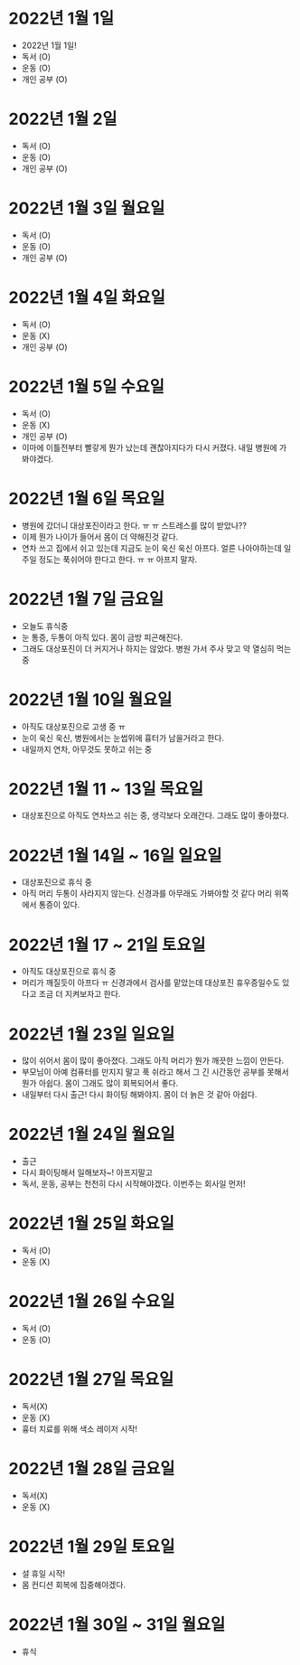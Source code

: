 
# 2022년 1월 1일 

- 2022년 1월 1일!
- 독서 (O)
- 운동 (O)
- 개인 공부 (O)

# 2022년 1월 2일

- 독서 (O)
- 운동 (O)
- 개인 공부 (O)

# 2022년 1월 3일 월요일 

- 독서 (O)
- 운동 (O)
- 개인 공부 (O)

# 2022년 1월 4일 화요일

- 독서 (O)
- 운동 (X)
- 개인 공부 (O)

# 2022년 1월 5일 수요일 

- 독서 (O)
- 운동 (X)
- 개인 공부 (O)
- 이마에 이틀전부터 빨갛게 뭔가 났는데 괜찮아지다가 다시 커졌다. 내일 병원에 가봐야겠다.

# 2022년 1월 6일 목요일 

- 병원에 갔더니 대상포진이라고 한다. ㅠ ㅠ 스트레스를 많이 받았나??
- 이제 뭔가 나이가 들어서 몸이 더 약해진것 같다. 
- 연차 쓰고 집에서 쉬고 있는데 지금도 눈이 욱신 욱신 아프다. 얼른 나아야하는데 일주일 정도는 푹쉬어야 한다고 한다. ㅠ ㅠ
아프지 말자. 

# 2022년 1월 7일 금요일 

- 오늘도 휴식중 
- 눈 통증, 두통이 아직 있다. 몸이 금방 피곤해진다. 
- 그래도 대상포진이 더 커지거나 하지는 않았다. 병원 가서 주사 맞고 약 열심히 먹는중

# 2022년 1월 10일 월요일 

- 아직도 대상포진으로 고생 중 ㅠ 
- 눈이 욱신 욱신, 병원에서는 눈썹위에 흉터가 남을거라고 한다. 
- 내일까지 연차, 아무것도 못하고 쉬는 중

# 2022년 1월 11 ~ 13일 목요일 

- 대상포진으로 아직도 연차쓰고 쉬는 중, 생각보다 오래간다. 그래도 많이 좋아졌다.

# 2022년 1월 14일 ~ 16일 일요일 

- 대상포진으로 휴식 중 
- 아직 머리 두통이 사라지지 않는다. 신경과를 아무래도 가봐야할 것 같다 머리 위쪽에서 통증이 있다.

# 2022년 1월 17 ~ 21일 토요일 

- 아직도 대상포진으로 휴식 중 
- 머리가 깨질듯이 아프다 ㅠ 신경과에서 검사를 맡았는데 대상포진 휴우증일수도 있다고 조금 더 지켜보자고 한다.

# 2022년 1월 23일 일요일 

- 많이 쉬어서 몸이 많이 좋아졌다. 그래도 아직 머리가 뭔가 깨끗한 느낌이 안든다. 
- 부모님이 아예 컴퓨터를 만지지 말고 푹 쉬라고 해서 그 긴 시간동안 공부를 못해서 뭔가 아쉽다. 몸이 그래도 많이 회복되어서 좋다. 
- 내일부터 다시 출근! 다시 화이팅 해봐야지. 몸이 더 늙은 것 같아 아쉽다.

# 2022년 1월 24일 월요일

- 출근 
- 다시 화이팅해서 일해보자~! 아프지말고
- 독서, 운동, 공부는 천천히 다시 시작해야겠다. 이번주는 회사일 먼저!

# 2022년 1월 25일 화요일 

- 독서 (O)
- 운동 (X)

# 2022년 1월 26일 수요일 

- 독서 (O)
- 운동 (O)

# 2022년 1월 27일 목요일 

- 독서(X)
- 운동 (X)
- 흉터 치료를 위해 색소 레이저 시작!

# 2022년 1월 28일 금요일 

- 독서(X)
- 운동 (X)

# 2022년 1월 29일 토요일 

- 설 휴일 시작!
- 몸 컨디션 회복에 집중해야겠다.

# 2022년 1월 30일 ~ 31일 월요일 

- 휴식 